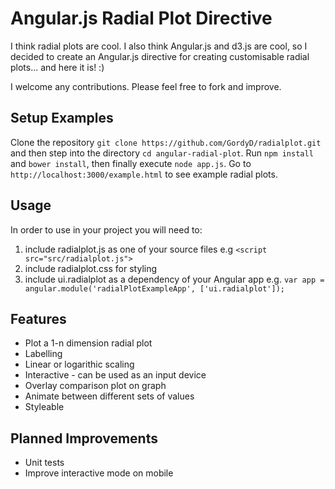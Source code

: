Angular.js Radial Plot Directive
================================

I think radial plots are cool. I also think Angular.js and d3.js are cool, so I decided to create an Angular.js directive for creating customisable radial plots... and here it is! :)

I welcome any contributions. Please feel free to fork and improve.

Setup Examples
--------------

Clone the repository `git clone https://github.com/GordyD/radialplot.git` and then step into the directory `cd angular-radial-plot`.
Run `npm install` and `bower install`, then finally execute `node app.js`. Go to `http://localhost:3000/example.html` to see example radial plots.

Usage
-----

In order to use in your project you will need to:

1. include radialplot.js as one of your source files e.g `<script src="src/radialplot.js">`
2. include radialplot.css for styling
3. include ui.radialplot as a dependency of your Angular app e.g. `var app = angular.module('radialPlotExampleApp', ['ui.radialplot']);`

Features
--------

- Plot a 1-n dimension radial plot
- Labelling 
- Linear or logarithic scaling
- Interactive - can be used as an input device
- Overlay comparison plot on graph
- Animate between different sets of values
- Styleable
 
Planned Improvements
--------------------

- Unit tests 
- Improve interactive mode on mobile
